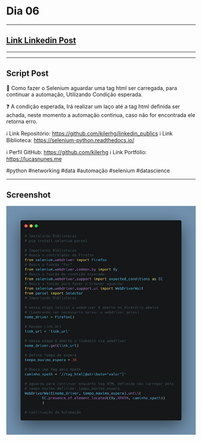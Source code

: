# Dia 06

---
## [Link Linkedin Post](https://www.linkedin.com/posts/lucasnunesdeassis_python-networking-data-activity-6790719508609843201-QN67)
---
---
## Script Post

🤖 Como fazer o Selenium aguardar uma tag html ser carregada, para continuar a automação, Utilizando Condição esperada.

❓ A condição esperada, Irá realizar um laço até a tag html definida ser achada, neste momento a automação continua, caso não for encontrada ele retorna erro.

ℹ️ Link Repositório: https://github.com/kilerhg/linkedin_publics
ℹ️ Link Biblioteca: https://selenium-python.readthedocs.io/

ℹ️ Perfil GitHub: https://github.com/kilerhg
ℹ️ Link Portfólio: https://lucasnunes.me

#python #networking #data #automação #selenium #datascience

---

## Screenshot

![foto](./aguardar_elemento.png)
